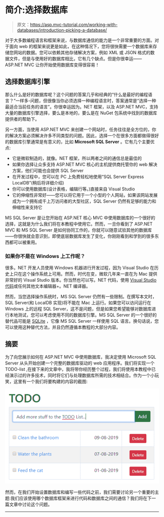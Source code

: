 # 简介:选择数据库

> 原文：<https://asp.mvc-tutorial.com/working-with-databases/introduction-picking-a-database/>

对于大多数编程语言和框架来说，与数据库通信的能力是一个非常重要的方面。对于面向 web 的框架来说更是如此，在这种情况下，您将很快需要一个数据库来存储您网站的数据。您可以依赖其他存储解决方案，例如 XML 或 JSON 格式的数据文件，但是与使用好的数据库相比，它有几个缺点。但是你很幸运——ASP.NET MVC 让你开始使用数据库变得很容易！

## 选择数据库引擎

那么什么是好的数据库呢？这个问题的答案几乎和经典的“什么是最好的编程语言？”一样多-问题，但很像当你必须选择一种编程语言时，答案通常是“选择一种最适合当前任务的语言”。你很幸运因为。NET 框架，以及 ASP.NET MVC，支持大量的数据库引擎选择，要么是本地的，要么是在 NuGet 包系统中找到的数据库提供者的帮助下。

另一方面，当使用 ASP.NET MVC 来创建一个网站时，任务往往是全方位的，你的解决方案必须解决许多不同类型的问题。因此，选择一个在很多方面都做得很好的数据库引擎通常是有意义的，比如 **Microsoft SQL Server** 。它有几个主要优点:

*   它是微软制造的，就像。NET 框架，所以两者之间的通信总是最佳的
*   如果你选择让众多支持 ASP.NET MVC 核心的主机提供商托管你的 web 解决方案，他们可能也会提供 SQL Server
*   在开发过程中，您可以在 PC 上免费轻松地使用“SQL Server Express LocalDB”(稍后将详细介绍)
*   你可以使用数据库(设计表格，编辑行等。)直接来自 Visual Studio
*   它的伸缩性非常好——您可以将它用于一个小型的个人网站，如果该网站发展成为一个拥有成千上万访问者的大型社区，SQL Server 仍然有足够的能力和伸缩性来支持它

MS SQL Server 是让您开始在 ASP.NET 核心 MVC 中使用数据库的一个很好的选择，这就是为什么我们将在本教程中使用它。然而，一旦你看到了 ASP.NET MVC 和 MS SQL Server 是如何协同工作的，你就可以随意试验其他的数据库——你很快就会意识到，即使底层数据库发生了变化，你刚刚看到和学到的很多东西都可以被重用。

<input type="hidden" name="IL_IN_ARTICLE">

### 如果你不是在 Windows 上工作呢？

很多。NET 开发人员使用 Windows 机器进行开发过程，因为 Visual Studio 在历史上只在这个操作系统上可用。然而，时代在变，微软几年来一直在为 Mac 提供非常好的 Visual Studio 版本。你当然也可以写。NET 代码，使用 [Visual Studio 代码](https://code.visualstudio.com/)或任何其他文本编辑器+。NET 编译器。

然而，当您选择操作系统时，MS SQL Server 仍然有一些限制。在撰写本文时，SQL Server(和 LocalDB 实现)将不能在 Mac 上运行。如果您可以访问运行在 Windows 上的远程 SQL Server，这不是问题，但是如果您希望能够对数据库进行本地测试，您可以考虑使用不同的数据库引擎。MS SQL Server 的一个很好的替代品可能是 [SQLite](https://www.sqlite.org/) ，它像 MS SQL Server 一样使用 SQL 语言。换句话说，您可以使用这种替代方法，并且仍然遵循本教程的大部分内容。

## 摘要

为了向您展示如何在 ASP.NET MVC 中使用数据库，我决定使用 Microsoft SQL Server 从头开始创建一个完整的数据库驱动的 web 应用程序。我们将实现一个 TODO-list ,在接下来的文章中，我将带你经历整个过程，我们将使用本教程中已经演示过的许多技术，同时将它们与处理数据库所需的技术相结合。作为一个小玩笑，这里有一个我们将要构建的内容的截图:

![](img/d8bc781d563e613d8cc90086887cae5b.png "The final TODO List")

然而，在我们开始设置数据库和编写一些代码之前，我们需要讨论另一个重要的主题:我们应该使用哪个数据库框架来进行代码和数据库之间的通信？我们将在下一篇文章中讨论这个问题。

* * *